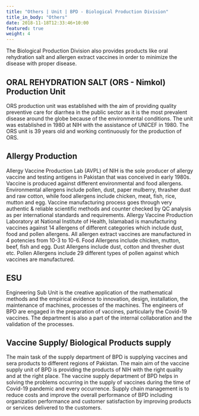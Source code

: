 ```yaml
---
title: "Others | Unit | BPD - Biological Production Division"
title_in_body: "Others"
date: 2018-11-18T12:33:46+10:00
featured: true
weight: 4
---
```


The Biological Production Division also provides products like oral rehydration salt and allergen extract vaccines in order to minimize the disease with proper disease.

## ORAL REHYDRATION SALT (ORS - Nimkol) Production Unit

ORS production unit was established with the aim of providing quality preventive care for diarrhea in the public sector as it is the most prevalent disease around the globe because of the environmental conditions. The unit was established in 1980 at NIH with the assistance of UNICEF in 1980. The ORS unit is 39 years old and working continuously for the production of ORS.

## Allergy Production

Allergy Vaccine Production Lab (AVPL) of NIH is the sole producer of allergy vaccine and testing antigens in Pakistan that was conceived in early 1980s. Vaccine is produced against different environmental and food allergens. Environmental allergens include pollen, dust, paper mulberry, thrasher dust and raw cotton, while food allergens include chicken, meat, fish, rice, mutton and egg. Vaccine manufacturing process goes through very authentic & reliable scientific methods and counter checked by QC analysis as per international standards and requirements.
Allergy Vaccine Production Laboratory at National Institute of Health, Islamabad is manufacturing vaccines against 14 allergens of different categories which include dust, food and pollen allergens. All allergen extract vaccines are manufactured in 4 potencies from 10-3 to 10-6.
Food Allergens include chicken, mutton, beef, fish and egg.
Dust Allergens include dust, cotton and thresher dust etc.
Pollen Allergens include 29 different types of pollen against which vaccines are manufactured.

## ESU

Engineering Sub Unit is the creative application of the mathematical methods and the empirical evidence to innovation, design, installation, the maintenance of machines, processes of the machines. The engineers of BPD are engaged in the preparation of vaccines, particularly the Covid-19 vaccines. The department is also a part of the internal collaboration and the validation of the processes.

## Vaccine Supply/ Biological Products supply

The main task of the supply department of BPD is supplying vaccines and sera products to different regions of Pakistan. The main aim of the vaccine supply unit of BPD is providing the products of NIH with the right quality and at the right place. The vaccine supply department of BPD helps in solving the problems occurring in the supply of vaccines during the time of Covid-19 pandemic and every occurrence. Supply chain management is to reduce costs and improve the overall performance of BPD including organization performance and customer satisfaction by improving products or services delivered to the customers.
